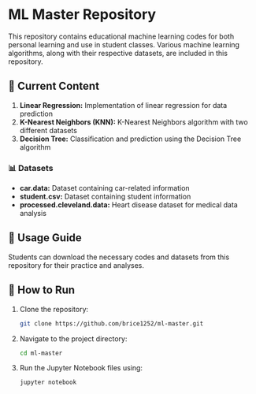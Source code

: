 # ML Master Repository  

This repository contains educational machine learning codes for both personal learning and use in student classes. Various machine learning algorithms, along with their respective datasets, are included in this repository.

## 📂 Current Content
1. **Linear Regression:** Implementation of linear regression for data prediction  
2. **K-Nearest Neighbors (KNN):** K-Nearest Neighbors algorithm with two different datasets
3. **Decision Tree:** Classification and prediction using the Decision Tree algorithm

### 📊 Datasets
- **car.data:** Dataset containing car-related information  
- **student.csv:** Dataset containing student information
- **processed.cleveland.data:** Heart disease dataset for medical data analysis 



## 📢 Usage Guide  
Students can download the necessary codes and datasets from this repository for their practice and analyses.

## 🚀 How to Run
1. Clone the repository:
    ```bash
    git clone https://github.com/brice1252/ml-master.git
    ```
2. Navigate to the project directory:
    ```bash
    cd ml-master
    ```
3. Run the Jupyter Notebook files using:
    ```bash
    jupyter notebook
    ```

